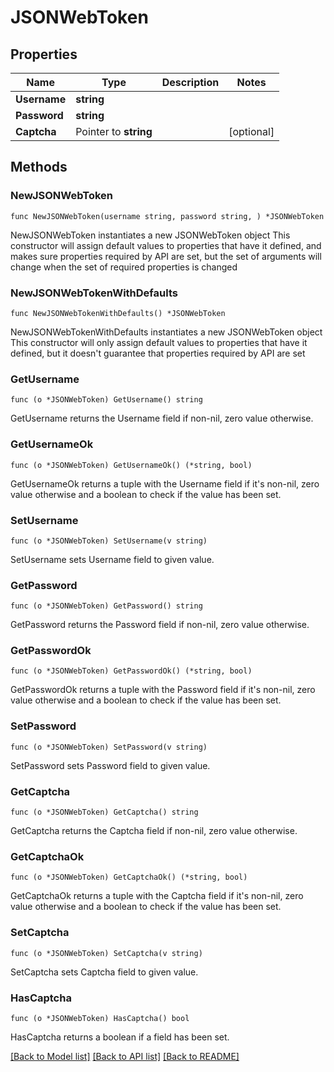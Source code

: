 # JSONWebToken

## Properties

Name | Type | Description | Notes
------------ | ------------- | ------------- | -------------
**Username** | **string** |  | 
**Password** | **string** |  | 
**Captcha** | Pointer to **string** |  | [optional] 

## Methods

### NewJSONWebToken

`func NewJSONWebToken(username string, password string, ) *JSONWebToken`

NewJSONWebToken instantiates a new JSONWebToken object
This constructor will assign default values to properties that have it defined,
and makes sure properties required by API are set, but the set of arguments
will change when the set of required properties is changed

### NewJSONWebTokenWithDefaults

`func NewJSONWebTokenWithDefaults() *JSONWebToken`

NewJSONWebTokenWithDefaults instantiates a new JSONWebToken object
This constructor will only assign default values to properties that have it defined,
but it doesn't guarantee that properties required by API are set

### GetUsername

`func (o *JSONWebToken) GetUsername() string`

GetUsername returns the Username field if non-nil, zero value otherwise.

### GetUsernameOk

`func (o *JSONWebToken) GetUsernameOk() (*string, bool)`

GetUsernameOk returns a tuple with the Username field if it's non-nil, zero value otherwise
and a boolean to check if the value has been set.

### SetUsername

`func (o *JSONWebToken) SetUsername(v string)`

SetUsername sets Username field to given value.


### GetPassword

`func (o *JSONWebToken) GetPassword() string`

GetPassword returns the Password field if non-nil, zero value otherwise.

### GetPasswordOk

`func (o *JSONWebToken) GetPasswordOk() (*string, bool)`

GetPasswordOk returns a tuple with the Password field if it's non-nil, zero value otherwise
and a boolean to check if the value has been set.

### SetPassword

`func (o *JSONWebToken) SetPassword(v string)`

SetPassword sets Password field to given value.


### GetCaptcha

`func (o *JSONWebToken) GetCaptcha() string`

GetCaptcha returns the Captcha field if non-nil, zero value otherwise.

### GetCaptchaOk

`func (o *JSONWebToken) GetCaptchaOk() (*string, bool)`

GetCaptchaOk returns a tuple with the Captcha field if it's non-nil, zero value otherwise
and a boolean to check if the value has been set.

### SetCaptcha

`func (o *JSONWebToken) SetCaptcha(v string)`

SetCaptcha sets Captcha field to given value.

### HasCaptcha

`func (o *JSONWebToken) HasCaptcha() bool`

HasCaptcha returns a boolean if a field has been set.


[[Back to Model list]](../README.md#documentation-for-models) [[Back to API list]](../README.md#documentation-for-api-endpoints) [[Back to README]](../README.md)


